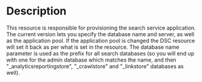 # Description

This resource is responsible for provisioning the search service application.
The current version lets you specify the database name and server, as well as
the application pool. If the application pool is changed the DSC resource will
set it back as per what is set in the resource. The database name parameter is
used as the prefix for all search databases (so you will end up with one for
the admin database which matches the name, and then
"_analyticsreportingstore", "_crawlstore" and "_linkstore" databases as well).

